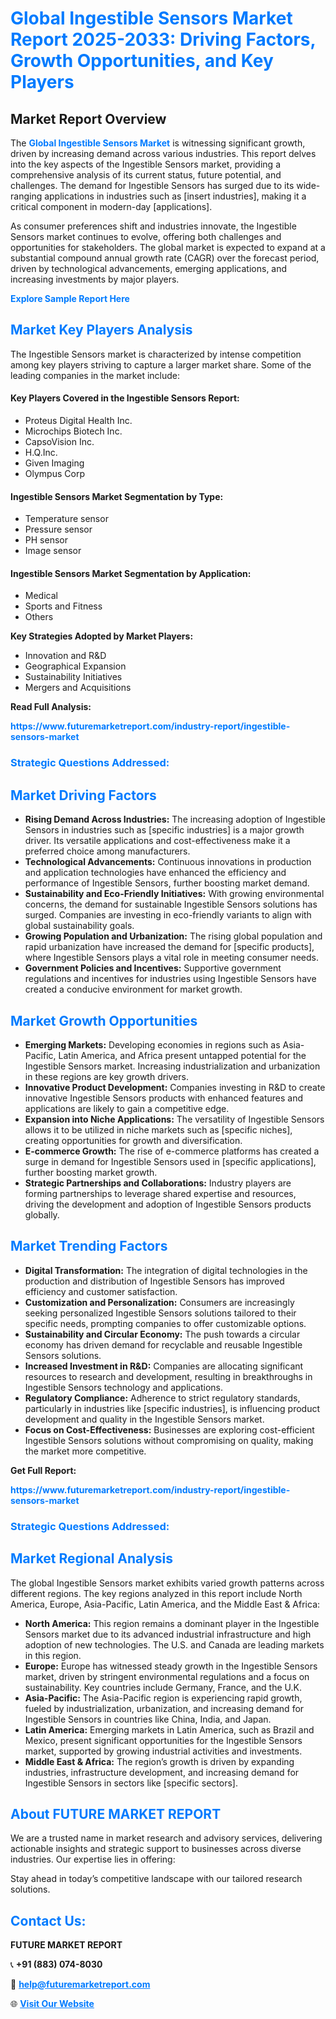 <h1 style="color: #007BFF;">Global Ingestible Sensors Market Report 2025-2033: Driving Factors, Growth Opportunities, and Key Players</h1>

<section id="overview">
<h2>Market Report Overview</h2>
<p>The <a href="https://www.futuremarketreport.com/industry-report/ingestible-sensors-market" style="color: #007BFF; text-decoration: none;"><strong>Global Ingestible Sensors Market</strong></a> is witnessing significant growth, driven by increasing demand across various industries. This report delves into the key aspects of the Ingestible Sensors market, providing a comprehensive analysis of its current status, future potential, and challenges. The demand for Ingestible Sensors has surged due to its wide-ranging applications in industries such as [insert industries], making it a critical component in modern-day [applications].</p>
<p>As consumer preferences shift and industries innovate, the Ingestible Sensors market continues to evolve, offering both challenges and opportunities for stakeholders. The global market is expected to expand at a substantial compound annual growth rate (CAGR) over the forecast period, driven by technological advancements, emerging applications, and increasing investments by major players.</p>
</section>

<section id="overview">
<p><a href="https://www.futuremarketreport.com/request-sample/reportId=60586" style="color: #007BFF; text-decoration: none;"><strong>Explore Sample Report Here</strong></a></p>
</section>

<section id="key-players">
<h2 style="color: #007BFF;">Market Key Players Analysis</h2>
<p>The Ingestible Sensors market is characterized by intense competition among key players striving to capture a larger market share. Some of the leading companies in the market include:</p>
<h4>Key Players Covered in the Ingestible Sensors Report:</h4>
<ul><li>Proteus Digital Health Inc.</li><li>Microchips Biotech Inc.</li><li>CapsoVision Inc.</li><li>H.Q.Inc.</li><li>Given Imaging</li><li>Olympus Corp</li></ul>
<h4>Ingestible Sensors Market Segmentation by Type:</h4>
<ul><li>Temperature sensor</li><li>Pressure sensor</li><li>PH sensor</li><li>Image sensor</li></ul>

<h4>Ingestible Sensors Market Segmentation by Application:</h4>
<ul><li>Medical</li><li>Sports and Fitness</li><li>Others</li></ul>
<p><strong>Key Strategies Adopted by Market Players:</strong></p>
<ul>
<li>Innovation and R&D</li>
<li>Geographical Expansion</li>
<li>Sustainability Initiatives</li>
<li>Mergers and Acquisitions</li>
</ul>
</section>

<section>
<p><strong>Read Full Analysis: </strong></p><a href="https://www.futuremarketreport.com/industry-report/ingestible-sensors-market" style="color: #007BFF; text-decoration: none;"><strong>https://www.futuremarketreport.com/industry-report/ingestible-sensors-market</strong></a>
<h3 style="color: #007BFF;">Strategic Questions Addressed:</h3>
</section>

<section id="driving-factors">
<h2 style="color: #007BFF;">Market Driving Factors</h2>
<ul>
<li><strong>Rising Demand Across Industries:</strong> The increasing adoption of Ingestible Sensors in industries such as [specific industries] is a major growth driver. Its versatile applications and cost-effectiveness make it a preferred choice among manufacturers.</li>
<li><strong>Technological Advancements:</strong> Continuous innovations in production and application technologies have enhanced the efficiency and performance of Ingestible Sensors, further boosting market demand.</li>
<li><strong>Sustainability and Eco-Friendly Initiatives:</strong> With growing environmental concerns, the demand for sustainable Ingestible Sensors solutions has surged. Companies are investing in eco-friendly variants to align with global sustainability goals.</li>
<li><strong>Growing Population and Urbanization:</strong> The rising global population and rapid urbanization have increased the demand for [specific products], where Ingestible Sensors plays a vital role in meeting consumer needs.</li>
<li><strong>Government Policies and Incentives:</strong> Supportive government regulations and incentives for industries using Ingestible Sensors have created a conducive environment for market growth.</li>
</ul>
</section>

<section id="growth-opportunities">
<h2 style="color: #007BFF;">Market Growth Opportunities</h2>
<ul>
<li><strong>Emerging Markets:</strong> Developing economies in regions such as Asia-Pacific, Latin America, and Africa present untapped potential for the Ingestible Sensors market. Increasing industrialization and urbanization in these regions are key growth drivers.</li>
<li><strong>Innovative Product Development:</strong> Companies investing in R&D to create innovative Ingestible Sensors products with enhanced features and applications are likely to gain a competitive edge.</li>
<li><strong>Expansion into Niche Applications:</strong> The versatility of Ingestible Sensors allows it to be utilized in niche markets such as [specific niches], creating opportunities for growth and diversification.</li>
<li><strong>E-commerce Growth:</strong> The rise of e-commerce platforms has created a surge in demand for Ingestible Sensors used in [specific applications], further boosting market growth.</li>
<li><strong>Strategic Partnerships and Collaborations:</strong> Industry players are forming partnerships to leverage shared expertise and resources, driving the development and adoption of Ingestible Sensors products globally.</li>
</ul>
</section>

<section id="trending-factors">
<h2 style="color: #007BFF;">Market Trending Factors</h2>
<ul>
<li><strong>Digital Transformation:</strong> The integration of digital technologies in the production and distribution of Ingestible Sensors has improved efficiency and customer satisfaction.</li>
<li><strong>Customization and Personalization:</strong> Consumers are increasingly seeking personalized Ingestible Sensors solutions tailored to their specific needs, prompting companies to offer customizable options.</li>
<li><strong>Sustainability and Circular Economy:</strong> The push towards a circular economy has driven demand for recyclable and reusable Ingestible Sensors solutions.</li>
<li><strong>Increased Investment in R&D:</strong> Companies are allocating significant resources to research and development, resulting in breakthroughs in Ingestible Sensors technology and applications.</li>
<li><strong>Regulatory Compliance:</strong> Adherence to strict regulatory standards, particularly in industries like [specific industries], is influencing product development and quality in the Ingestible Sensors market.</li>
<li><strong>Focus on Cost-Effectiveness:</strong> Businesses are exploring cost-efficient Ingestible Sensors solutions without compromising on quality, making the market more competitive.</li>
</ul>
</section>

<section>
<p><strong>Get Full Report: </strong></p><a href="https://www.futuremarketreport.com/industry-report/ingestible-sensors-market" style="color: #007BFF; text-decoration: none;"><strong>https://www.futuremarketreport.com/industry-report/ingestible-sensors-market</strong></a>
<h3 style="color: #007BFF;">Strategic Questions Addressed:</h3>
</section>


<section id="regional-analysis">
<h2 style="color: #007BFF;">Market Regional Analysis</h2>
<p>The global Ingestible Sensors market exhibits varied growth patterns across different regions. The key regions analyzed in this report include North America, Europe, Asia-Pacific, Latin America, and the Middle East & Africa:</p>
<ul>
<li><strong>North America:</strong> This region remains a dominant player in the Ingestible Sensors market due to its advanced industrial infrastructure and high adoption of new technologies. The U.S. and Canada are leading markets in this region.</li>
<li><strong>Europe:</strong> Europe has witnessed steady growth in the Ingestible Sensors market, driven by stringent environmental regulations and a focus on sustainability. Key countries include Germany, France, and the U.K.</li>
<li><strong>Asia-Pacific:</strong> The Asia-Pacific region is experiencing rapid growth, fueled by industrialization, urbanization, and increasing demand for Ingestible Sensors in countries like China, India, and Japan.</li>
<li><strong>Latin America:</strong> Emerging markets in Latin America, such as Brazil and Mexico, present significant opportunities for the Ingestible Sensors market, supported by growing industrial activities and investments.</li>
<li><strong>Middle East & Africa:</strong> The region’s growth is driven by expanding industries, infrastructure development, and increasing demand for Ingestible Sensors in sectors like [specific sectors].</li>
</ul>
</section>

<footer>
<h2 style="color: #007BFF;">About FUTURE MARKET REPORT</h2>
<p>We are a trusted name in market research and advisory services, delivering actionable insights and strategic support to businesses across diverse industries. Our expertise lies in offering:</p>

<p>Stay ahead in today’s competitive landscape with our tailored research solutions.</p>

<h2 style="color: #007BFF;">Contact Us:</h2>
<p><strong>FUTURE MARKET REPORT</strong></p>
<p>📞 <strong>+91 (883) 074-8030</strong></p>
<p>📧 <strong><a href="mailto:help@futuremarketreport.com" style="color: #007BFF;">help@futuremarketreport.com</a></strong></p>
<p>🌐 <strong><a href="https://www.futuremarketreport.com/" style="color: #007BFF;">Visit Our Website</a></strong></p>
</footer>